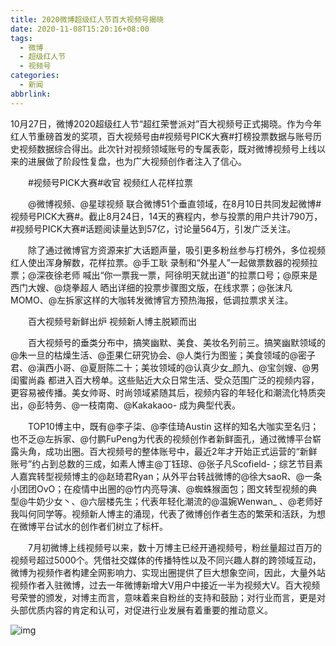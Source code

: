 ```yaml
---
title: 2020微博超级红人节百大视频号揭晓
date: 2020-11-08T15:20:16+08:00
tags:
  - 微博
  - 超级红人节
  - 视频号
categories:
  - 新闻
abbrlink:
---
```


10月27日，微博2020超级红人节“超红荣誉派对”百大视频号正式揭晓。作为今年红人节重磅首发的奖项，百大视频号由#视频号PICK大赛#打榜投票数据与账号历史视频数据综合得出。此次针对视频领域账号的专属表彰，既对微博视频号上线以来的进展做了阶段性复盘，也为广大视频创作者注入了信心。

　　#视频号PICK大赛#收官  视频红人花样拉票

　　@微博视频、@星球视频 联合微博51个垂直领域，在8月10日共同发起微博#视频号PICK大赛#。截止8月24日，14天的赛程内，参与投票的用户共计790万，#视频号PICK大赛#话题阅读量达到57亿，讨论量564万，引发广泛关注。

　　除了通过微博官方资源来扩大话题声量，吸引更多粉丝参与打榜外，多位视频红人使出浑身解数，花样拉票。@手工耿 录制和“外星人”一起做票数器的视频拉票；@深夜徐老师 喊出“你一票我一票，阿徐明天就出道”的拉票口号；@原来是西门大嫂、@烧拳超人 晒出详细的投票步骤图文版，在线求票；@张沫凡MOMO、@左拆家这样的大咖转发微博官方预热海报，低调拉票求关注。

　　百大视频号新鲜出炉  视频新人博主脱颖而出

　　百大视频号的垂类分布中，搞笑幽默、美食、美妆名列前三。搞笑幽默领域的@朱一旦的枯燥生活、@歪果仁研究协会、@人类行为图鉴；美食领域的@密子君、@滇西小哥、@夏厨陈二十；美妆领域的@认真少女_颜九、@宝剑嫂、@男闺蜜尚淼 都进入百大榜单。这些贴近大众日常生活、受众范围广泛的视频内容，更容易被传播。美女帅哥、时尚领域紧随其后，视频内容的年轻化和潮流化特质突出，@彭特务、@一枝南南、@Kakakaoo- 成为典型代表。

　　TOP10博主中，既有@李子柒、@李佳琦Austin 这样的知名大咖实至名归；也不乏@左拆家、@付鹏FuPeng为代表的视频创作者新鲜面孔，通过微博平台崭露头角，成功出圈。百大视频号的整体账号中，最近2年才开始正式运营的“新鲜账号”约占到总数的三成，如素人博主@丁钰琼、@张子凡Scofield-；综艺节目素人嘉宾转型视频博主的@赵琦君Ryan；从外平台转战微博的@徐大saoR、@一条小团团OvO；在疫情中出圈的@竹内亮导演、@蜘蛛猴面包；图文转型视频的典型@牛奶少女丶、@六层楼先生；代表年轻化潮流的@温婉Wenwan_ 、@老师好我叫何同学等。视频新人博主的涌现，代表了微博创作者生态的繁荣和活跃，为想在微博平台试水的创作者们树立了标杆。

　　7月初微博上线视频号以来，数十万博主已经开通视频号，粉丝量超过百万的视频号超过5000个。凭借社交媒体的传播特性以及不同兴趣人群的跨领域互动，微博为视频作者构建全网影响力、实现出圈提供了巨大想象空间，因此，大量外站视频作者入驻微博，过去一年微博新增大V用户中接近一半为视频大V。百大视频号荣誉的颁发，对博主而言，意味着来自粉丝的支持和鼓励；对行业而言，更是对头部优质内容的肯定和认可，对促进行业发展有着重要的推动意义。

![img](https://cdn.jsdelivr.net/gh/yakeing/Documentation@main/Hexo/images/74dd-kcaeqzx3434407.png)